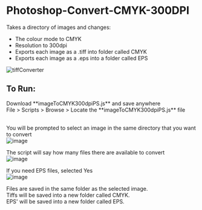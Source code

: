 # Photoshop-Convert-CMYK-300DPI
Takes a directory of images and changes:
- The colour mode to CMYK
- Resolution to 300dpi
- Exports each image as a .tiff into folder called CMYK
- Exports each image as a .eps into a folder called EPS

![tiffConverter](https://user-images.githubusercontent.com/34044928/189240433-285f6b8c-b149-401f-a798-2692f67c96b8.png)


<h2>To Run:</h2>
Download **imageToCMYK300dpiPS.js** and save anywhere<br>
File > Scripts > Browse > Locate the **imageToCMYK300dpiPS.js** file<br>

<br>

You will be prompted to select an image in the same directory that you want to convert<br>
![image](https://user-images.githubusercontent.com/34044928/189630644-4567270e-6264-415a-bc4f-2b52c8ba7f55.png)


The script will say how many files there are available to convert<br>
![image](https://user-images.githubusercontent.com/34044928/189239416-0aeffaa6-29b1-4665-9f7e-5e47b305ec47.png)

If you need EPS files, selected Yes<br>
![image](https://user-images.githubusercontent.com/34044928/189630814-4851aac4-ea73-4612-8003-06b2cb3eda15.png)

Files are saved in the same folder as the selected image. <br>
Tiffs will be saved into a new folder called CMYK.<br>
EPS' will be saved into a new folder called EPS.
